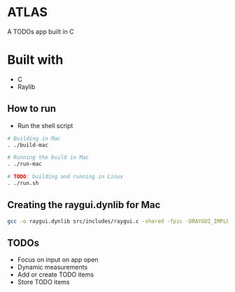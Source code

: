 # ATLAS

A TODOs app built in C

# Built with

- C
- Raylib

## How to run

- Run the shell script

```sh
# Building in Mac
. ./build-mac

# Running the build in Mac
. ./run-mac

# TODO: building and running in Linux
. ./run.sh
```

## Creating the raygui.dynlib for Mac

```sh
gcc -o raygui.dynlib src/includes/raygui.c -shared -fpic -DRAYGUI_IMPLEMENTATION -framework OpenGL -lm -lpthread -ldl libraylib.a -framework IOKit -framework Cocoa -framework OpenGL
```

## TODOs

- Focus on input on app open
- Dynamic measurements
- Add or create TODO items 
- Store TODO items 
